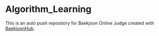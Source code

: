 # Algorithm_Learning
This is an auto push repository for Baekjoon Online Judge created with [BaekjoonHub](https://github.com/BaekjoonHub/BaekjoonHub).
